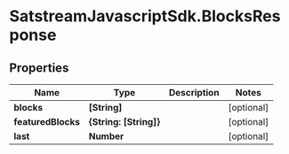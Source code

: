 # SatstreamJavascriptSdk.BlocksResponse

## Properties
Name | Type | Description | Notes
------------ | ------------- | ------------- | -------------
**blocks** | **[String]** |  | [optional] 
**featuredBlocks** | **{String: [String]}** |  | [optional] 
**last** | **Number** |  | [optional] 
